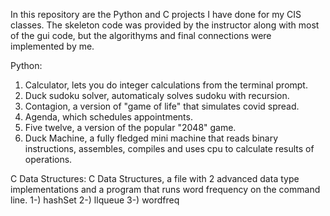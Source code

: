 In this repository are the Python and C projects I have done for my CIS classes. The skeleton code was provided by the instructor along with most of the gui code, but the algorithyms and final connections were implemented by me.

Python:

1) Calculator, lets you do integer calculations from the terminal prompt.
2) Duck sudoku solver, automaticaly solves sudoku with recursion.
3) Contagion, a version of "game of life" that simulates covid spread.
4) Agenda, which schedules appointments.
5) Five twelve, a version of the popular "2048" game.
6) Duck Machine, a fully fledged mini machine that reads binary instructions, assembles, compiles and uses cpu to calculate results of operations.

C Data Structures: C Data Structures, a file with 2 advanced data type implementations 
and a program that runs word frequency on the command line.
1-) hashSet
2-) llqueue
3-) wordfreq
